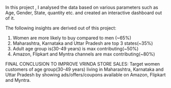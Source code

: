 In this project , I analysed the data based on various parameters such as Age, Gender, State, quantity etc. and created an interactive dashboard out of it.

The following insights are derived out of this project:
1. Women are more likely to buy compared to men (~65%)
2. Maharashtra, Karnataka and Uttar Pradesh are top 3 states(~35%)
3. Adult age group is(30-49 years) is max contributing(~50%)
4. Amazon, Flipkart and Myntra channels are max contributing(~80%)

FINAL CONCLUSION TO IMPROVE VRINDA STORE SALES:
Target women customers of age group(30-49 years) living in Maharashtra, Karnataka and Uttar Pradesh by showing ads/offers/coupons available on Amazon, Flipkart and Myntra.
